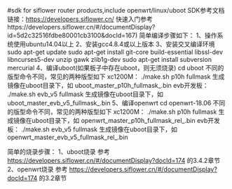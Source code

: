 #sdk for siflower router products,include openwrt/linux/uboot
SDK参考文档链接：https://developers.siflower.cn/
快速入门参考https://developers.siflower.cn/#/documentDisplay?id=5d2c32516fdbe80001cb3100&docId=167)
简单编译步骤如下：
1、操作系统使用ubuntu14.04以上
2、安装gcc4.8.4或以上版本
3、安装交叉编译环境
    sudo apt-get update
    sudo apt-get install git-core build-essential libssl-dev libncurses5-dev unzip gawk zlib1g-dev
    sudo apt-get install subversion mercurial
4、编译uboot(如果板子中存在uboot，则无须烧录)
   cd uboot
   不同的版型命令不同，常见的两种版型如下
   xc1200M：
     ./make.sh p10h fullmask
     生成镜像在uboot目录下，如 uboot_master_p10h_fullmask_.bin
   evb开发板：
     ./make.sh evb_v5 fullmask
     生成镜像在uboot目录下，如 uboot_master_evb_v5_fullmask_.bin
5、编译openwrt
   cd openwrt-18.06
   不同的版型命令不同，常见的两种版型如下
   xc1200M：
     ./make.sh p10h fullmask
     生成镜像在uboot目录下，如 openwrt_master_p10h_fullmask_rel_.bin
   evb开发板：
     ./make.sh evb_v5 fullmask
     生成镜像在uboot目录下，如 openwrt_master_evb_v5_fullmask_rel_.bin

简单的烧录步骤：
1、uboot烧录
   参考 https://developers.siflower.cn/#/documentDisplay?docId=174 的3.4.2章节
2、openwrt烧录
   参考 https://developers.siflower.cn/#/documentDisplay?docId=174 的3.2章节

